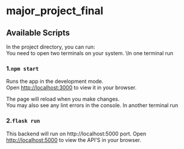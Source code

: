 # major_project_final
## Available Scripts

In the project directory, you can run:\
You need to open two terminals on your system.
\In one terminal run
### 1.`npm start`

Runs the app in the development mode.\
Open [http://localhost:3000](http://localhost:3000) to view it in your browser.

The page will reload when you make changes.\
You may also see any lint errors in the console.
In another terminal run

### 2.`flask run`
This backend will run on http://localhost:5000 port.
Open [http://localhost:5000](http://localhost:5000) to view the API'S in your browser.
